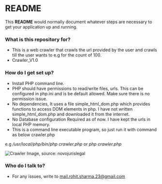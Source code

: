 # **README** #

This **README** would normally document whatever steps are necessary to get your application up and running.

### What is this repository for? ###
* This is a web crawler that crawls the url provided by the user and crawls till the user wants to e.g for the count of 100.
* Crawler_V1.0


### How do I get set up? ###
* Install PHP command line.
* PHP should have permissions to read/write files, urls. This can be configured in php.ini and is be default allowed. Make sure there is no permission issue.
* No dependencies, It uses a file simple_html_dom.php which provides functions to access DOM elements in php. I have not written simple_html_dom.php and downloaded it from the internet.
* No Database configuration Required as of now. I have kept the urls in local PHP memory.
* This is a command line executable program, so just run it with command as below
<executable path of php> crawler.php
	
e.g */usr/local/php/bin/php crawler.php* or *php crawler.php*
	
![Crawler Image, source: novojurislegal](https://novojurislegal.files.wordpress.com/2015/02/web-crawler-2.jpg)
	
	

### Who do I talk to? ###

* For any issues, write to mail.rohit.sharma.23@gmail.com
